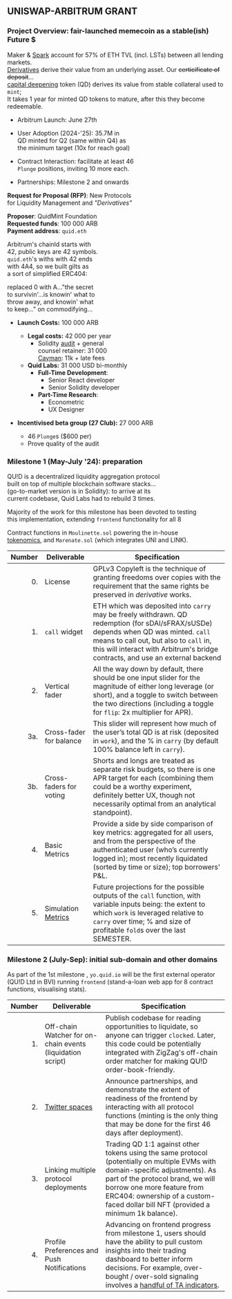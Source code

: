## UNISWAP-ARBITRUM GRANT 

### Project Overview: fair-launched memecoin as a stable(ish) Future $

Maker & [Spark](https://x.com/StaniKulechov/status/1711765177505353852) account for 57% of  ETH TVL (incl. LSTs) between all lending markets.    
[Derivatives](https://twitter.com/lex_node/status/1740509787690086847) derive their value from an underlying asset. Our ~~certicificate of deposit~~...   
[capital deepening](https://www.wallstreetmojo.com/capital-deepening/) token (QD) derives its value from stable collateral used to `mint`;  
It takes 1 year for minted QD tokens to mature, after this they become redeemable. 

- Arbitrum Launch: June 27th
- User Adoption (2024-'25): 35.7M in  
QD minted for Q2 (same within Q4) as   
the minimum target (10x for reach goal) 
     
- Contract Interaction: facilitate at least 46  
  `Plunge` positions, inviting 10 more each.

- Partnerships: Milestone 2 and onwards  

**Request for Proposal (RFP)**: New Protocols   
for Liquidity Management and *"Derivatives"*

**Proposer**: QuidMint Foundation   
**Requested funds**: 100 000 ARB   
**Payment address**: `quid.eth`    

Arbitrum's chainId starts with  
42, public keys are 42 symbols.  
`quid.eth`'s withs with 42 ends  
with 4A4, so we built gilts as  
a sort of simplified ERC404:   

replaced 0 with A..."the secret  
to survivin'...is knowin' what to   
throw away, and knowin' what    
to keep..." on commodifying...  

- **Launch Costs:** 100 000 ARB
  - **Legal costs:** 42 000 per year
    - Solidity [audit]() + general  
    counsel retainer: 31 000  
    [Cayman](https://arbiscan.io/tx/0x5e4b70fad2039257bfe742d42a0fe085525351b99f1f979c424ddf93a60c882a): 11k + late fees
  - **Quid Labs:** 31 000 USD bi-monthly
    - **Full-Time Development**: 
      - Senior React developer
      - Senior Solidity developer 
    - **Part-Time Research**: 
      - Econometric 
      - UX Designer
  
- **Incentivised beta group (27 Club):** 27 000 ARB 
  - 46 `Plunge`s ($600 per)
  - Prove quality of the audit

### Milestone 1 (May-July '24): preparation

QU!D is a decentralized liquidity aggregation protocol  
built on top of multiple blockchain software stacks...   
(go-to-market version is in Solidity): to arrive at its  
current codebase, Quid Labs had to rebuild 3 times.  

Majority of the work for this milestone has been devoted to testing  
this implementation,  extending  `frontend` functionality for all 8  
 
Contract functions in `Moulinette.sol` powering the in-house  
[tokenomics](https://jumpcrypto.com/writing/token-design-for-serious-people/), and `Marenate.sol` (which integrates UNI and LINK).

| Number | Deliverable | Specification |
| -----: | ----------- | ------------- |
| 0.| License | GPLv3 Copyleft is the technique of granting freedoms over copies  with  the requirement that the same rights be preserved in *derivative* works. |
| 1. | `call` widget | ETH which was deposited into `carry` may be freely  withdrawn. QD redemption (for sDAI/sFRAX/sUSDe) depends when QD was minted. `call` means to call out, but also to `call` in, this will interact with Arbitrum's bridge contracts, and use an external backend  |
| 2. | Vertical fader | All the way down by default, there should be one input slider for the magnitude of either long leverage (or short), and a toggle to switch between the two directions (including a toggle for `flip`: 2x multiplier for APR).|
| 3a. | Cross-fader for balance | This slider will represent how much of the user’s total QD is at risk (deposited in `work`), and the % in `carry` (by default 100% balance left in `carry`).|
| 3b. | Cross-faders for voting | Shorts and longs are treated as separate risk budgets, so there is one APR target for each (combining them could be a worthy experiment, definitely better UX, though not necessarily optimal from an analytical standpoint).  |
| 4. | Basic Metrics |  Provide a side by side comparison of key metrics: aggregated for all users, and from the perspective of the authenticated user (who’s currently logged in); most recently liquidated (sorted by time or size); top borrowers' P&L. |
| 5. | Simulation [Metrics](https://orus.info/) | Future projections for the possible outputs of the `call` function, with variable inputs being: the extent to which `work` is leveraged relative to `carry` over time; % and size of profitable `fold`s over the last SEMESTER.  |

### Milestone 2 (July-Sep): initial sub-domain and other domains
  
As part of the 1st milestone , `yo.quid.io` will be the first external operator (QU!D Ltd in BVI) running `frontend` (stand-a-loan web app  for 8 contract functions, visualising stats).  

| Number | Deliverable | Specification |
| -----: | ----------- | ------------- |
| 1. | Off-chain Watcher for on-chain events (liquidation script) | Publish codebase for reading opportunities to liquidate, so anyone can trigger `clocked`. Later, this code could be potentially integrated with ZigZag's off-chain order matcher for making QU!D order-book-friendly. |
| 2. | [Twitter spaces](https://t.ly/B7pin) | Announce partnerships, and demonstrate the extent of readiness of the frontend by interacting with all protocol functions (minting is the only thing that may be done for the first 46 days after deployment). |
| 3. | Linking multiple protocol deployments | Trading QD 1:1 against other tokens using the same protocol (potentially on multiple EVMs with domain-specific adjustments). As part of the protocol brand, we will borrow one more feature from ERC404: ownership of a custom-faced dollar bill NFT (provided a minimum 1k balance). |
| 4. |  Profile Preferences and Push Notifications| Advancing on frontend progress from milestone 1, users should have the ability to pull custom insights into their trading dashboard to better inform decisions. For example, over-bought / over-sold signaling involves a [handful of TA indicators](https://github.com/QuidLabs/bnbot/blob/main/Bot.py#L366). |
